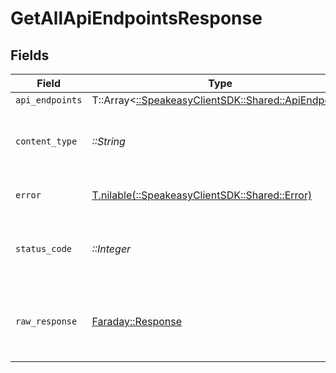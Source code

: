 # GetAllApiEndpointsResponse


## Fields

| Field                                                                                     | Type                                                                                      | Required                                                                                  | Description                                                                               |
| ----------------------------------------------------------------------------------------- | ----------------------------------------------------------------------------------------- | ----------------------------------------------------------------------------------------- | ----------------------------------------------------------------------------------------- |
| `api_endpoints`                                                                           | T::Array<[::SpeakeasyClientSDK::Shared::ApiEndpoint](../../models/shared/apiendpoint.md)> | :heavy_minus_sign:                                                                        | OK                                                                                        |
| `content_type`                                                                            | *::String*                                                                                | :heavy_check_mark:                                                                        | HTTP response content type for this operation                                             |
| `error`                                                                                   | [T.nilable(::SpeakeasyClientSDK::Shared::Error)](../../models/shared/error.md)            | :heavy_minus_sign:                                                                        | Default error response                                                                    |
| `status_code`                                                                             | *::Integer*                                                                               | :heavy_check_mark:                                                                        | HTTP response status code for this operation                                              |
| `raw_response`                                                                            | [Faraday::Response](https://www.rubydoc.info/gems/faraday/Faraday/Response)               | :heavy_check_mark:                                                                        | Raw HTTP response; suitable for custom response parsing                                   |